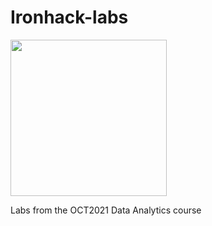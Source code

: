 # Ironhack-labs

<img src="https://scontent-ber1-1.xx.fbcdn.net/v/t1.6435-9/115772192_629274927682467_6800112139835611841_n.jpg?_nc_cat=109&ccb=1-5&_nc_sid=973b4a&_nc_ohc=Rfs_sUrKxKwAX-ym6P4&_nc_ht=scontent-ber1-1.xx&oh=ef7d96f1049d5d2f5377530df8fdd927&oe=61AE988B" width="250" height="250">

Labs from the OCT2021 Data Analytics course
